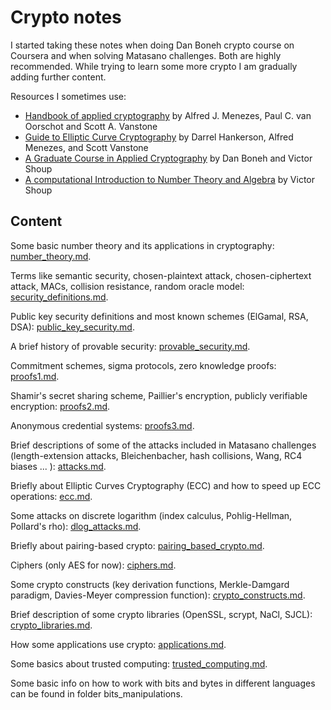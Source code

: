 # Crypto notes

I started taking these notes when doing Dan Boneh crypto course on Coursera and when solving Matasano challenges. Both are highly recommended. While trying to learn some more crypto I am gradually adding further content.

Resources I sometimes use:
 
 * [Handbook of applied cryptography](http://cacr.uwaterloo.ca/hac/) by Alfred J. Menezes, Paul C. van Oorschot and Scott A. Vanstone
 * [Guide to Elliptic Curve Cryptography](http://cacr.uwaterloo.ca/ecc/) by Darrel Hankerson, Alfred Menezes, and Scott Vanstone
 * [A Graduate Course in Applied Cryptography](https://crypto.stanford.edu/~dabo/cryptobook/draft_0_2.pdf) by Dan Boneh and Victor Shoup
 * [A computational Introduction to Number Theory and Algebra](http://www.shoup.net/ntb/ntb-v2.pdf) by Victor Shoup

## Content

Some basic number theory and its applications in cryptography:
[number_theory.md](https://github.com/miha-stopar/crypto-notes/blob/master/number_theory.md).

Terms like semantic security, chosen-plaintext attack, chosen-ciphertext attack, MACs, collision resistance, random oracle model:
[security_definitions.md](https://github.com/miha-stopar/crypto-notes/blob/master/security_definitions.md).

Public key security definitions and most known schemes (ElGamal, RSA, DSA):
[public_key_security.md](https://github.com/miha-stopar/crypto-notes/blob/master/public_key_security.md).

A brief history of provable security:
[provable_security.md](https://github.com/miha-stopar/crypto-notes/blob/master/provable_security.md).

Commitment schemes, sigma protocols, zero knowledge proofs:
[proofs1.md](https://github.com/miha-stopar/crypto-notes/blob/master/proofs1.md).

Shamir's secret sharing scheme, Paillier's encryption, publicly verifiable encryption:
[proofs2.md](https://github.com/miha-stopar/crypto-notes/blob/master/proofs2.md).

Anonymous credential systems:
[proofs3.md](https://github.com/miha-stopar/crypto-notes/blob/master/proofs3.md).

Brief descriptions of some of the attacks included in Matasano challenges (length-extension attacks, Bleichenbacher, hash collisions, Wang, RC4 biases ... ):
[attacks.md](https://github.com/miha-stopar/crypto-notes/blob/master/attacks.md).

Briefly about Elliptic Curves Cryptography (ECC) and how to speed up ECC operations:
[ecc.md](https://github.com/miha-stopar/crypto-notes/blob/master/ecc.md).

Some attacks on discrete logarithm (index calculus, Pohlig-Hellman, Pollard's rho):
[dlog_attacks.md](https://github.com/miha-stopar/crypto-notes/blob/master/dlog_attacks.md).

Briefly about pairing-based crypto:
[pairing_based_crypto.md](https://github.com/miha-stopar/crypto-notes/blob/master/pairing_based_crypto.md).

Ciphers (only AES for now):
[ciphers.md](https://github.com/miha-stopar/crypto-notes/blob/master/ciphers.md).

Some crypto constructs (key derivation functions, Merkle-Damgard paradigm, Davies-Meyer compression function):
[crypto_constructs.md](https://github.com/miha-stopar/crypto-notes/blob/master/crypto_constructs.md).

Brief description of some crypto libraries (OpenSSL, scrypt, NaCl, SJCL):
[crypto_libraries.md](https://github.com/miha-stopar/crypto-notes/blob/master/crypto_libraries.md).

How some applications use crypto:
[applications.md](https://github.com/miha-stopar/crypto-notes/blob/master/applications.md).

Some basics about trusted computing:
[trusted_computing.md](https://github.com/miha-stopar/crypto-notes/blob/master/trusted_computing.md).  

Some basic info on how to work with bits and bytes in different languages can be found in folder bits_manipulations.



